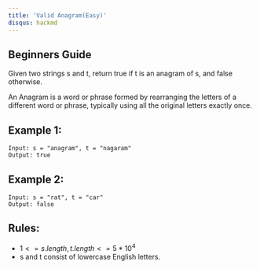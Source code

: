 ```yaml
---
title: 'Valid Anagram(Easy)'
disqus: hackmd
---
```


## Beginners Guide

Given two strings s and t, return true if t is an anagram of s, and false otherwise.

An Anagram is a word or phrase formed by rearranging the letters of a different word or phrase, typically using all the original letters exactly once.

Example 1:
---
```go=
Input: s = "anagram", t = "nagaram"
Output: true
```

Example 2:
---
```go=
Input: s = "rat", t = "car"
Output: false
```

Rules:
---
* $1 <= s.length, t.length <= 5 * 10^4$
* s and t consist of lowercase English letters.